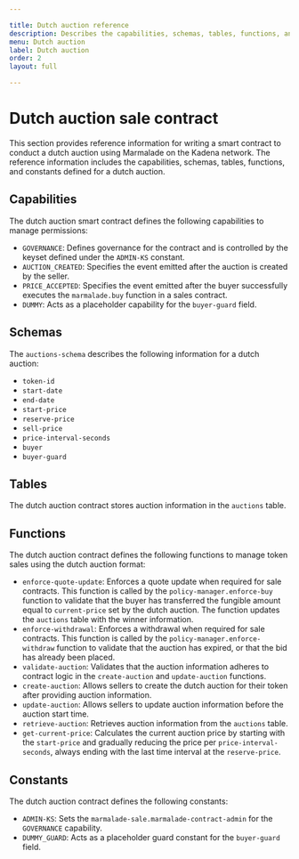 ```yaml
---

title: Dutch auction reference 
description: Describes the capabilities, schemas, tables, functions, and constants defined in the sales-specific contracts for a dutch auction.
menu: Dutch auction
label: Dutch auction
order: 2
layout: full

---
```


# Dutch auction sale contract

This section provides reference information for writing a smart contract to conduct a dutch auction using Marmalade on the Kadena network.
The reference information includes the capabilities, schemas, tables, functions, and constants defined for a dutch auction. 

## Capabilities

The dutch auction smart contract defines the following capabilities to manage permissions:

- `GOVERNANCE`: Defines governance for the contract and is controlled by the keyset defined under the `ADMIN-KS` constant.
- `AUCTION_CREATED`: Specifies the event emitted after the auction is created by the seller.
- `PRICE_ACCEPTED`: Specifies the event emitted after the buyer successfully executes the `marmalade.buy` function in a sales contract.
- `DUMMY`: Acts as a placeholder capability for the `buyer-guard` field.

## Schemas

The `auctions-schema` describes the following information for a dutch auction: 

- `token-id`
- `start-date`
- `end-date`
- `start-price`
- `reserve-price`
- `sell-price`
- `price-interval-seconds`
- `buyer`
- `buyer-guard`

## Tables

The dutch auction contract stores auction information in the `auctions` table.

## Functions

The dutch auction contract defines the following functions to manage token sales using the dutch auction format:

- `enforce-quote-update`: Enforces a quote update when required for sale contracts. This function is called by the  `policy-manager.enforce-buy` function to validate that the buyer has transferred the fungible amount equal to `current-price` set by the dutch auction. The function updates the `auctions` table with the winner information.
- `enforce-withdrawal`: Enforces a withdrawal when required for sale contracts. This function is called by the `policy-manager.enforce-withdraw` function to validate that the auction has expired, or that the bid has already been placed.
- `validate-auction`: Validates that the auction information adheres to contract logic in the `create-auction` and `update-auction` functions.
- `create-auction`: Allows sellers to create the dutch auction for their token after providing auction information.
- `update-auction`: Allows sellers to update auction information before the auction start time.
- `retrieve-auction`: Retrieves auction information from the `auctions` table.
- `get-current-price`: Calculates the current auction price by starting with the `start-price` and gradually reducing the price per `price-interval-seconds`, always ending with the last time interval at the `reserve-price`.

## Constants

The dutch auction contract defines the following constants:

- `ADMIN-KS`: Sets the `marmalade-sale.marmalade-contract-admin` for the `GOVERNANCE` capability.
- `DUMMY_GUARD`: Acts as a placeholder guard constant for the `buyer-guard` field.
